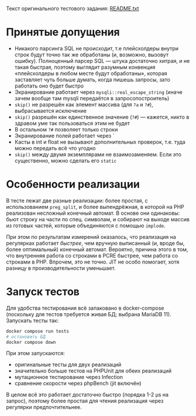 Текст оригинального тестового задания: [README.txt](README.txt)

# Принятые допущения
- Никакого парсинга SQL не происходит, т.е плейсхолдеры внутри строк будут точно так же обработаны (и, возможно, вызовут ошибку). Полноценный парсер SQL — штука достаточно хитрая, и не такая быстрая, поэтому выглядит разумным конвенция «плейсхолдеры в любом месте будут обработаны», которая заставляет чуть больше думать, когда пишешь запросы, зато работать оно будет быстро  
- Экранирование работает через `mysqli::real_escape_string` (иначе зачем вообще там mysqli передаётся в запросопостроитель)
- `skip()` не разрешён как элемент массива (для `?a` и  `?#`), выбрасывается исключение
- `skip()` разрешён как единственное значение (`?#`) — кажется, никто в здравом уме так пользоваться этим не будет
- В остальном `?#` позволяет только строки
- Экранирование полей работает через `
- Касты в int и float не вызывают дополнительных проверок, т.е. туда можно передать всё что угодно 
- `skip()` между двумя экземплярами не взаимозаменяем. Если это существенно, можно сделать его `static` 

# Особенности реализации

В тесте лежат две разные реализации: более простая, с использованием `preg_split`, и более выпендрёжная, в которой на PHP реализован несложный конечный автомат. В основе они одинаковы: бьют строку на части по спец. символам, и собирают на выходе массив из готовых частей, которые объединяются с помощью `implode`.

При этом по результатам измерений оказалось, что реализация на регулярках работает _быстрее_, чем вручную выписанный (и, вроде бы, более оптимальный) конечный автомат. Вероятно, причина этого в том, что внутренняя работа со строками в PCRE быстрее, чем работа со строками в PHP.  Впрочем, это не точно. JIT не особо помогает, хотя разницу в производительности уменьшает.

# Запуск тестов

Для удобства тестирования всё запаковано в docker-compose (поскольку для тестов требуется живая БД; выбрана MariaDB 11). Запускать тесты так:

```bash
docker compose run tests
# остановить БД
docker compose down
```

При этом запускаются:
- оригинальные тесты для двух реализаций
- значительно больше тестов на PHPUnit для обеих реализаций
- мутационное тестирование через Infection
- сравнение скорости через phpBench (jit включён)

В целом всё это работает достаточно быстро (порядка 1-2 µs на запрос), поэтому более простая для чтения реализация через регулярки предпочтительнее.
